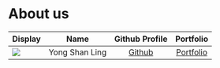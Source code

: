 # About us

Display |      Name      |           Github Profile            | Portfolio 
--------|:--------------:|:-----------------------------------:|:---------:
![](https://via.placeholder.com/100.png?text=Photo) | Yong Shan Ling | [Github](https://github.com/ysl-28) | [Portfolio](docs/team/shanling.md)

